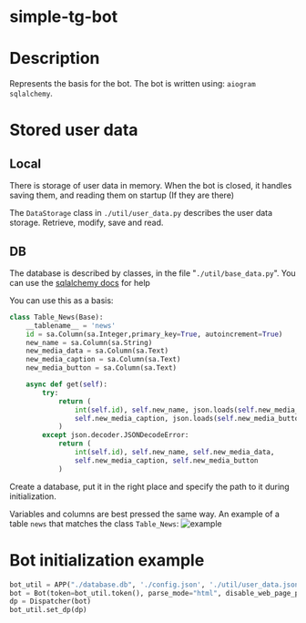 # simple-tg-bot


# Description
Represents the basis for the bot. 
The bot is written using: `aiogram` `sqlalchemy`. 

# Stored user data
## Local
There is storage of user data in memory. When the bot is closed, it handles saving them, and reading them on startup (If they are there)

The `DataStorage` class in `./util/user_data.py` describes the user data storage. Retrieve, modify, save and read. 


## DB
The database is described by classes, in the file "`./util/base_data.py`".
You can use the [sqlalchemy docs](https://docs.sqlalchemy.org/en/20/) for help

You can use this as a basis:
```python
class Table_News(Base):
    __tablename__ = 'news'
    id = sa.Column(sa.Integer,primary_key=True, autoincrement=True)
    new_name = sa.Column(sa.String)
    new_media_data = sa.Column(sa.Text)
    new_media_caption = sa.Column(sa.Text)
    new_media_button = sa.Column(sa.Text)

    async def get(self):
        try:
            return (
                int(self.id), self.new_name, json.loads(self.new_media_data), 
                self.new_media_caption, json.loads(self.new_media_button)
            )
        except json.decoder.JSONDecodeError:
            return (
                int(self.id), self.new_name, self.new_media_data, 
                self.new_media_caption, self.new_media_button
            )

```
Create a database, put it in the right place and specify the path to it during initialization.

Variables and columns are best pressed the same way.
An example of a table `news` that matches the class `Table_News`:
![example](https://i.imgur.com/52JeAZZ.png)

# Bot initialization example
```python
bot_util = APP("./database.db", './config.json', './util/user_data.json')
bot = Bot(token=bot_util.token(), parse_mode="html", disable_web_page_preview=True, timeout=30)
dp = Dispatcher(bot)
bot_util.set_dp(dp)

```
